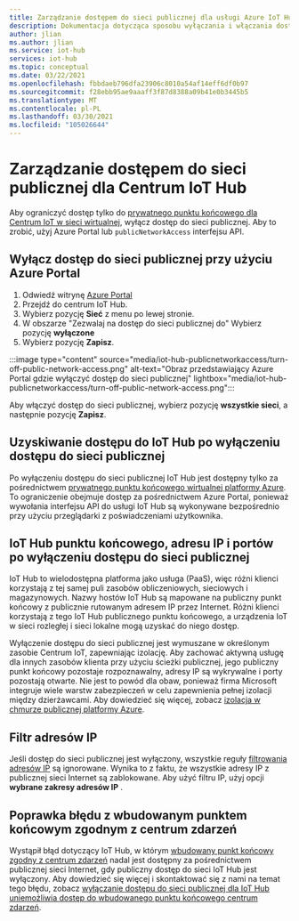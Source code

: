 ```yaml
---
title: Zarządzanie dostępem do sieci publicznej dla usługi Azure IoT Hub
description: Dokumentacja dotycząca sposobu wyłączania i włączania dostępu do sieci publicznej dla usługi IoT Hub
author: jlian
ms.author: jlian
ms.service: iot-hub
services: iot-hub
ms.topic: conceptual
ms.date: 03/22/2021
ms.openlocfilehash: fbbdaeb796dfa23906c8010a54af14eff6df0b97
ms.sourcegitcommit: f28ebb95ae9aaaff3f87d8388a09b41e0b3445b5
ms.translationtype: MT
ms.contentlocale: pl-PL
ms.lasthandoff: 03/30/2021
ms.locfileid: "105026644"
---
```

# <a name="managing-public-network-access-for-your-iot-hub"></a>Zarządzanie dostępem do sieci publicznej dla Centrum IoT Hub

Aby ograniczyć dostęp tylko do [prywatnego punktu końcowego dla Centrum IoT w sieci wirtualnej](virtual-network-support.md), wyłącz dostęp do sieci publicznej. Aby to zrobić, użyj Azure Portal lub `publicNetworkAccess` interfejsu API. 

## <a name="turn-off-public-network-access-using-azure-portal"></a>Wyłącz dostęp do sieci publicznej przy użyciu Azure Portal

1. Odwiedź witrynę [Azure Portal](https://portal.azure.com)
2. Przejdź do centrum IoT Hub.
3. Wybierz pozycję **Sieć** z menu po lewej stronie.
4. W obszarze "Zezwalaj na dostęp do sieci publicznej do" Wybierz pozycję **wyłączone**
5. Wybierz pozycję **Zapisz**.

:::image type="content" source="media/iot-hub-publicnetworkaccess/turn-off-public-network-access.png" alt-text="Obraz przedstawiający Azure Portal gdzie wyłączyć dostęp do sieci publicznej" lightbox="media/iot-hub-publicnetworkaccess/turn-off-public-network-access.png":::

Aby włączyć dostęp do sieci publicznej, wybierz pozycję **wszystkie sieci**, a następnie pozycję **Zapisz**.

## <a name="accessing-the-iot-hub-after-disabling-public-network-access"></a>Uzyskiwanie dostępu do IoT Hub po wyłączeniu dostępu do sieci publicznej

Po wyłączeniu dostępu do sieci publicznej IoT Hub jest dostępny tylko za pośrednictwem [prywatnego punktu końcowego wirtualnej platformy Azure](virtual-network-support.md). To ograniczenie obejmuje dostęp za pośrednictwem Azure Portal, ponieważ wywołania interfejsu API do usługi IoT Hub są wykonywane bezpośrednio przy użyciu przeglądarki z poświadczeniami użytkownika.

## <a name="iot-hub-endpoint-ip-address-and-ports-after-disabling-public-network-access"></a>IoT Hub punktu końcowego, adresu IP i portów po wyłączeniu dostępu do sieci publicznej

IoT Hub to wielodostępna platforma jako usługa (PaaS), więc różni klienci korzystają z tej samej puli zasobów obliczeniowych, sieciowych i magazynowych. Nazwy hostów IoT Hub są mapowane na publiczny punkt końcowy z publicznie rutowanym adresem IP przez Internet. Różni klienci korzystają z tego IoT Hub publicznego punktu końcowego, a urządzenia IoT w sieci rozległej i sieci lokalne mogą uzyskać do niego dostęp. 

Wyłączenie dostępu do sieci publicznej jest wymuszane w określonym zasobie Centrum IoT, zapewniając izolację. Aby zachować aktywną usługę dla innych zasobów klienta przy użyciu ścieżki publicznej, jego publiczny punkt końcowy pozostaje rozpoznawalny, adresy IP są wykrywalne i porty pozostają otwarte. Nie jest to powód dla obaw, ponieważ firma Microsoft integruje wiele warstw zabezpieczeń w celu zapewnienia pełnej izolacji między dzierżawcami. Aby dowiedzieć się więcej, zobacz [izolacja w chmurze publicznej platformy Azure](../security/fundamentals/isolation-choices.md#tenant-level-isolation).

## <a name="ip-filter"></a>Filtr adresów IP 

Jeśli dostęp do sieci publicznej jest wyłączony, wszystkie reguły [filtrowania adresów IP](iot-hub-ip-filtering.md) są ignorowane. Wynika to z faktu, że wszystkie adresy IP z publicznej sieci Internet są zablokowane. Aby użyć filtru IP, użyj opcji **wybrane zakresy adresów IP** .

## <a name="bug-fix-with-built-in-event-hub-compatible-endpoint"></a>Poprawka błędu z wbudowanym punktem końcowym zgodnym z centrum zdarzeń

Wystąpił błąd dotyczący IoT Hub, w którym [wbudowany punkt końcowy zgodny z centrum zdarzeń](iot-hub-devguide-messages-read-builtin.md) nadal jest dostępny za pośrednictwem publicznej sieci Internet, gdy publiczny dostęp do sieci IoT Hub jest wyłączony. Aby dowiedzieć się więcej i skontaktować się z nami na temat tego błędu, zobacz [wyłączanie dostępu do sieci publicznej dla IoT Hub uniemożliwia dostęp do wbudowanego punktu końcowego centrum zdarzeń](https://azure.microsoft.com/updates/iot-hub-public-network-access-bug-fix).
